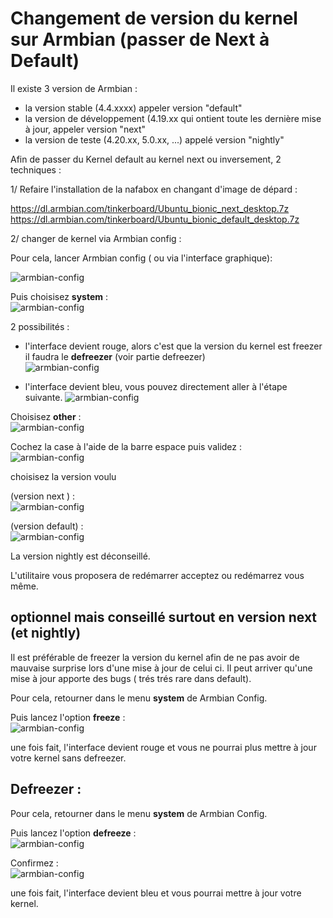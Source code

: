 # Changement de version du kernel sur Armbian (passer de Next à Default)

Il existe 3 version de Armbian :
- la version stable (4.4.xxxx) appeler version "default"
- la version de développement (4.19.xx qui ontient toute les dernière mise à jour, appeler version "next"
- la version de teste (4.20.xx, 5.0.xx, ...) appelé version "nightly"

Afin de passer du Kernel default au kernel next ou inversement, 2 techniques :

1/ Refaire l'installation de la nafabox en changant d'image de dépard :

https://dl.armbian.com/tinkerboard/Ubuntu_bionic_next_desktop.7z
https://dl.armbian.com/tinkerboard/Ubuntu_bionic_default_desktop.7z

2/ changer de kernel via Armbian config :

Pour cela, lancer Armbian config ( ou via l'interface graphique):
 
![armbian-config](https://github.com/Patrick-81/NAFABox/raw/master/doc/armbian_conf_prompt.png)    

Puis choisisez **system** :    
![armbian-config](https://github.com/Patrick-81/NAFABox/raw/master/doc/armbian_system.png)   

2 possibilités :

- l'interface devient rouge, alors c'est que la version du kernel est freezer il faudra le **defreezer** (voir partie defreezer)    
![armbian-config](https://github.com/Patrick-81/NAFABox/raw/master/doc/defreeze_1.png)   

- l'interface devient bleu, vous pouvez directement aller à l'étape suivante.
![armbian-config](https://github.com/Patrick-81/NAFABox/raw/master/doc/freeze_1.png)     

Choisisez **other** :    
![armbian-config](https://github.com/Patrick-81/NAFABox/raw/master/doc/switch_kernel_1.png)   

Cochez la case à l'aide de la barre espace puis validez :   
![armbian-config](https://github.com/Patrick-81/NAFABox/raw/master/doc/switch_kernel_2.png)   

choisisez la version voulu 

(version next ) :    
![armbian-config](https://github.com/Patrick-81/NAFABox/raw/master/doc/switch_kernel_next.png)   

(version default) :   
![armbian-config](https://github.com/Patrick-81/NAFABox/raw/master/doc/switch_kernel_default.png)   

La version nightly est déconseillé.

L'utilitaire vous proposera de redémarrer acceptez ou redémarrez vous même.

## optionnel mais conseillé surtout en version next (et nightly)

Il est préférable de freezer la version du kernel afin de ne pas avoir de mauvaise surprise lors d'une mise à jour de celui ci. Il peut arriver qu'une mise à jour apporte des bugs ( trés trés rare dans default).

Pour cela, retourner dans le menu **system** de Armbian Config.

Puis lancez l'option **freeze** :    
![armbian-config](https://github.com/Patrick-81/NAFABox/raw/master/doc/freeze_1.png)    

une fois fait, l'interface devient rouge et vous ne pourrai plus mettre à jour votre kernel sans defreezer.

## Defreezer :

Pour cela, retourner dans le menu **system** de Armbian Config.

Puis lancez l'option **defreeze** :    
![armbian-config](https://github.com/Patrick-81/NAFABox/raw/master/doc/defreeze_1.png)    

Confirmez :    
![armbian-config](https://github.com/Patrick-81/NAFABox/raw/master/doc/defreeze_2.png)    

une fois fait, l'interface devient bleu et vous pourrai mettre à jour votre kernel.
